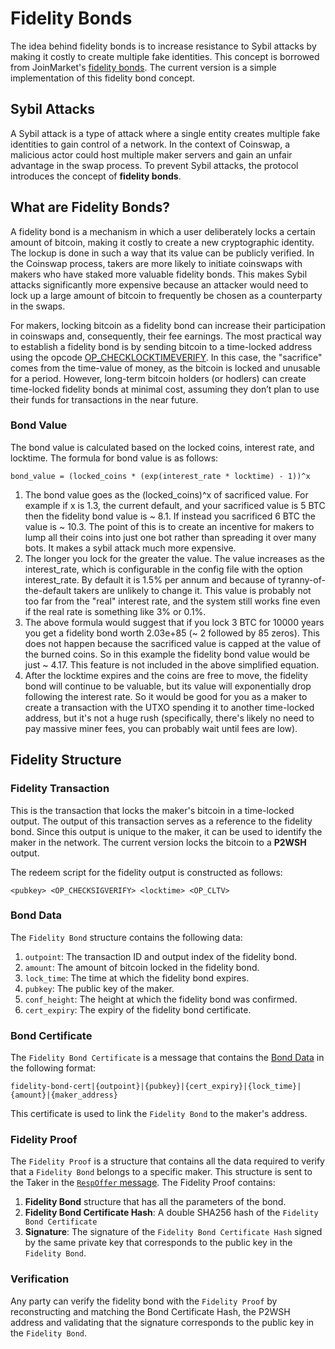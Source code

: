 # Fidelity Bonds

The idea behind fidelity bonds is to increase resistance to Sybil attacks by making it costly to create multiple fake identities.
This concept is borrowed from JoinMarket's [fidelity bonds](https://github.com/JoinMarket-Org/joinmarket-clientserver/blob/master/docs/fidelity-bonds.md).
The current version is a simple implementation of this fidelity bond concept.

## Sybil Attacks

A Sybil attack is a type of attack where a single entity creates multiple fake identities to gain control of a network.
In the context of Coinswap, a malicious actor could host multiple maker servers and gain an unfair advantage in the swap process.
To prevent Sybil attacks, the protocol introduces the concept of **fidelity bonds**.

## What are Fidelity Bonds?

A fidelity bond is a mechanism in which a user deliberately locks a certain amount of bitcoin, making it costly to create a new cryptographic identity.
The lockup is done in such a way that its value can be publicly verified.
In the Coinswap process, takers are more likely to initiate coinswaps with makers who have staked more valuable fidelity bonds.
This makes Sybil attacks significantly more expensive because an attacker would need to lock up a large amount of bitcoin to frequently be chosen as a counterparty in the swaps.

For makers, locking bitcoin as a fidelity bond can increase their participation in coinswaps and, consequently, their fee earnings.
The most practical way to establish a fidelity bond is by sending bitcoin to a time-locked address using the opcode [OP_CHECKLOCKTIMEVERIFY](https://en.bitcoin.it/wiki/Timelock#CheckLockTimeVerify).
In this case, the "sacrifice" comes from the time-value of money, as the bitcoin is locked and unusable for a period.
However, long-term bitcoin holders (or hodlers) can create time-locked fidelity bonds at minimal cost, assuming they don’t plan to use their funds for transactions in the near future.

### Bond Value

The bond value is calculated based on the locked coins, interest rate, and locktime. The formula for bond value is as follows:

```text
bond_value = (locked_coins * (exp(interest_rate * locktime) - 1))^x
```

1. The bond value goes as the (locked_coins)^x of sacrificed value.
   For example if x is 1.3, the current default, and your sacrificed value is 5 BTC then the fidelity bond value is ~ 8.1.
    If instead you sacrificed 6 BTC the value is ~ 10.3.
    The point of this is to create an incentive for makers to lump all their coins into just one bot rather than spreading it over many bots. It makes a sybil attack much more expensive.
2. The longer you lock for the greater the value. The value increases as the interest_rate, which is configurable in the config file with the option interest_rate.
   By default it is 1.5% per annum and because of tyranny-of-the-default takers are unlikely to change it.
   This value is probably not too far from the "real" interest rate, and the system still works fine even if the real rate is something like 3% or 0.1%.
3. The above formula would suggest that if you lock 3 BTC for 10000 years you get a fidelity bond worth 2.03e+85 (~ 2 followed by 85 zeros).
   This does not happen because the sacrificed value is capped at the value of the burned coins.
   So in this example the fidelity bond value would be just ~ 4.17. This feature is not included in the above simplified equation.
4. After the locktime expires and the coins are free to move, the fidelity bond will continue to be valuable, but its value will exponentially drop following the interest rate.
   So it would be good for you as a maker to create a transaction with the UTXO spending it to another time-locked address, but it's not a huge rush (specifically, there's likely no need to pay massive miner fees, you can probably wait until fees are low).

## Fidelity Structure

### Fidelity Transaction

This is the transaction that locks the maker's bitcoin in a time-locked output.
The output of this transaction serves as a reference to the fidelity bond.
Since this output is unique to the maker, it can be used to identify the maker in the network.
The current version locks the bitcoin to a **P2WSH** output.

The redeem script for the fidelity output is constructed as follows:

```text
<pubkey> <OP_CHECKSIGVERIFY> <locktime> <OP_CLTV>
```

### Bond Data

The `Fidelity Bond` structure contains the following data:

1. `outpoint`: The transaction ID and output index of the fidelity bond.
2. `amount`: The amount of bitcoin locked in the fidelity bond.
3. `lock_time`: The time at which the fidelity bond expires.
4. `pubkey`: The public key of the maker.
5. `conf_height`: The height at which the fidelity bond was confirmed.
6. `cert_expiry`: The expiry of the fidelity bond certificate.

### Bond Certificate

The `Fidelity Bond Certificate` is a message that contains the [Bond Data](#bond-data) in the following format:

```text
fidelity-bond-cert|{outpoint}|{pubkey}|{cert_expiry}|{lock_time}|{amount}|{maker_address}
```

This certificate is used to link the `Fidelity Bond` to the maker's address.

### Fidelity Proof

The `Fidelity Proof` is a structure that contains all the data required to verify that a `Fidelity Bond` belongs to a specific maker.
This structure is sent to the Taker in the [`RespOffer` message](./2_messages.md#respoffer). The Fidelity Proof contains:

1. **Fidelity Bond** structure that has all the parameters of the bond.
2. **Fidelity Bond Certificate Hash**: A double SHA256 hash of the `Fidelity Bond Certificate`
3. **Signature**: The signature of the `Fidelity Bond Certificate Hash` signed by the same private key that corresponds to the public key in the `Fidelity Bond`.

### Verification

Any party can verify the fidelity bond with the `Fidelity Proof` by reconstructing and matching the Bond Certificate Hash, the P2WSH address and validating that the signature corresponds to the public key in the `Fidelity Bond`.
